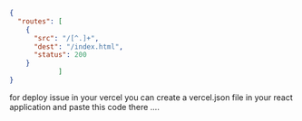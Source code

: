 ```json
{
  "routes": [
    { 
      "src": "/[^.]+", 
      "dest": "/index.html", 
      "status": 200 
    }
            ]
}

```


for deploy issue in your vercel you can create a vercel.json file in your 
react application and paste this code there ....


